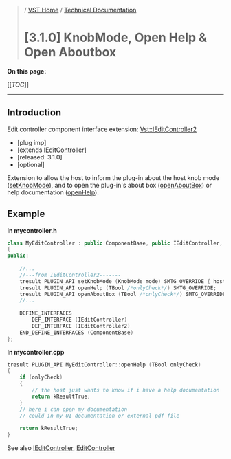 >/ [VST Home](../../../) / [Technical Documentation](../../Index.md)
>
># \[3.1.0\] KnobMode, Open Help & Open Aboutbox

**On this page:**

[[_TOC_]]

---

## Introduction

Edit controller component interface extension: [Vst::IEditController2](https://steinbergmedia.github.io/vst3_doc/vstinterfaces/classSteinberg_1_1Vst_1_1IEditController2.html)

- \[plug imp\]
- [extends [IEditController](https://steinbergmedia.github.io/vst3_doc/vstinterfaces/classSteinberg_1_1Vst_1_1IEditController.html)]
- \[released: 3.1.0\]
- \[optional\]

Extension to allow the host to inform the plug-in about the host knob mode ([setKnobMode](https://steinbergmedia.github.io/vst3_doc/vstinterfaces/classSteinberg_1_1Vst_1_1IEditController2.html#ad38ac70a9efcc0cfee8ac0cc2b80e648)), and to open the plug-in's about box ([openAboutBox](https://steinbergmedia.github.io/vst3_doc/vstinterfaces/classSteinberg_1_1Vst_1_1IEditController2.html#aa52846d39014c3ca95224fa98930e7a8)) or help documentation ([openHelp](https://steinbergmedia.github.io/vst3_doc/vstinterfaces/classSteinberg_1_1Vst_1_1IEditController2.html#a749ceb08d2f33b5b12cdc59172d8a7c3)).

## Example

**In mycontroller.h**

``` c++
class MyEditController : public ComponentBase, public IEditController, public IEditController2
{
public:
 
    //...
    //---from IEditController2-------
    tresult PLUGIN_API setKnobMode (KnobMode mode) SMTG_OVERRIDE { hostKnobMode = mode; return kResultTrue; }
    tresult PLUGIN_API openHelp (TBool /*onlyCheck*/) SMTG_OVERRIDE;
    tresult PLUGIN_API openAboutBox (TBool /*onlyCheck*/) SMTG_OVERRIDE {return kResultFalse;}
    //...
 
    DEFINE_INTERFACES
        DEF_INTERFACE (IEditController)
        DEF_INTERFACE (IEditController2)
    END_DEFINE_INTERFACES (ComponentBase)
};
```

**In mycontroller.cpp**

``` c++
tresult PLUGIN_API MyEditController::openHelp (TBool onlyCheck)
{
    if (onlyCheck)
    {
        // the host just wants to know if i have a help documentation
        return kResultTrue;
    }
    // here i can open my documentation
    // could in my UI documentation or external pdf file
 
    return kResultTrue;
}
```

See also [IEditController](https://steinbergmedia.github.io/vst3_doc/vstinterfaces/classSteinberg_1_1Vst_1_1IEditController.html), [EditController](https://steinbergmedia.github.io/vst3_doc/vstsdk/classSteinberg_1_1Vst_1_1EditController.html)
